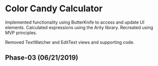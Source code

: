 # Color Candy Calculator
Implemented functionality using ButterKnife to access and update UI elements. Calculated expressions using the Arity library. Recreated using MVP principles.

Removed TextWatcher and EditText views and supporting code.
## Phase-03 (06/21/2019)
